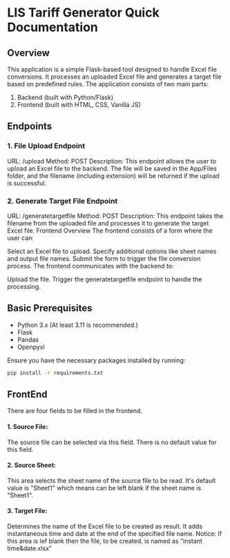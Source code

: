 # LIS Tariff Generator Quick Documentation
## Overview
This application is a simple Flask-based tool designed to handle Excel file conversions. It processes an uploaded Excel file and generates a target file based on predefined rules. The application consists of two main parts: 
1. Backend (built with Python/Flask)
2. Frontend (built with HTML, CSS, Vanilla JS)

## Endpoints
### 1. File Upload Endpoint
URL: /upload
Method: POST
Description: This endpoint allows the user to upload an Excel file to the backend. The file will be saved in the App/Files folder, and the filename (including extension) will be returned if the upload is successful.
### 2. Generate Target File Endpoint
URL: /generatetargetfile
Method: POST
Description: This endpoint takes the filename from the uploaded file and processes it to generate the target Excel file.
Frontend Overview
The frontend consists of a form where the user can:

Select an Excel file to upload.
Specify additional options like sheet names and output file names.
Submit the form to trigger the file conversion process.
The frontend communicates with the backend to:

Upload the file.
Trigger the generatetargetfile endpoint to handle the processing.



## Basic Prerequisites
- Python 3.x (At least 3.11 is recommended.)
- Flask
- Pandas
- Openpyxl

Ensure you have the necessary packages installed by running:

```bash
pip install -r requirements.txt
```

## FrontEnd
There are four fields to be filled in the frontend.
#### 1. Source File:
The source file can be selected via this field. There is no default value for this field.
#### 2. Source Sheet:
This area selects the sheet name of the source file to be read. It's default value is "Sheet1" which means can be left blank if the sheet name is "Sheet1".
#### 3. Target File:
Determines the name of the Excel file to be created as result. It adds instantaneous time and date at the end of the specified file name.
Notice: If this area is lef blank then the file, to be created, is named as "instant time&date.xlsx"
